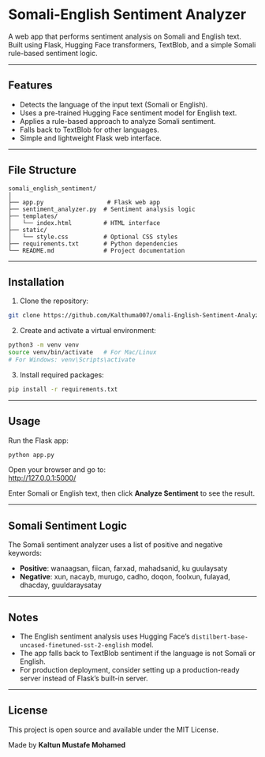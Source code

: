 
# Somali-English Sentiment Analyzer

A web app that performs sentiment analysis on Somali and English text.  
Built using Flask, Hugging Face transformers, TextBlob, and a simple Somali rule-based sentiment logic.

---

## Features

- Detects the language of the input text (Somali or English).
- Uses a pre-trained Hugging Face sentiment model for English text.
- Applies a rule-based approach to analyze Somali sentiment.
- Falls back to TextBlob for other languages.
- Simple and lightweight Flask web interface.

---

## File Structure

```
somali_english_sentiment/
│
├── app.py                  # Flask web app
├── sentiment_analyzer.py  # Sentiment analysis logic
├── templates/
│   └── index.html         # HTML interface
├── static/
│   └── style.css          # Optional CSS styles
├── requirements.txt       # Python dependencies
└── README.md              # Project documentation
```

---

## Installation

1. Clone the repository:

```bash
git clone https://github.com/Kalthuma007/omali-English-Sentiment-Analyzer
```

2. Create and activate a virtual environment:

```bash
python3 -m venv venv
source venv/bin/activate   # For Mac/Linux
# For Windows: venv\Scripts\activate
```

3. Install required packages:

```bash
pip install -r requirements.txt
```

---

## Usage

Run the Flask app:

```bash
python app.py
```

Open your browser and go to:  
http://127.0.0.1:5000/

Enter Somali or English text, then click **Analyze Sentiment** to see the result.

---

## Somali Sentiment Logic

The Somali sentiment analyzer uses a list of positive and negative keywords:

- **Positive**: wanaagsan, fiican, farxad, mahadsanid, ku guulaysaty  
- **Negative**: xun, nacayb, murugo, cadho, doqon, foolxun, fulayad, dhacday, guuldaraysatay

---

## Notes

- The English sentiment analysis uses Hugging Face’s `distilbert-base-uncased-finetuned-sst-2-english` model.
- The app falls back to TextBlob sentiment if the language is not Somali or English.
- For production deployment, consider setting up a production-ready server instead of Flask’s built-in server.

---

## License

This project is open source and available under the MIT License.

Made by **Kaltun Mustafe Mohamed**  

